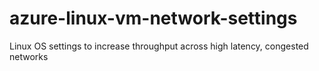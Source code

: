 # azure-linux-vm-network-settings
Linux OS settings to increase throughput across high latency, congested networks
